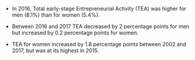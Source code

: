 * In 2016, Total early-stage Entrepreneurial Activity (TEA) was higher for men (8.1%) than for women (5.4%).

* Between 2016 and 2017 TEA decreased by 2 percentage points for men but increased by 0.2 percentage points for women.

* TEA for women increased by 1.8 percentage points between 2002 and 2017, but was at its highest in 2015.
